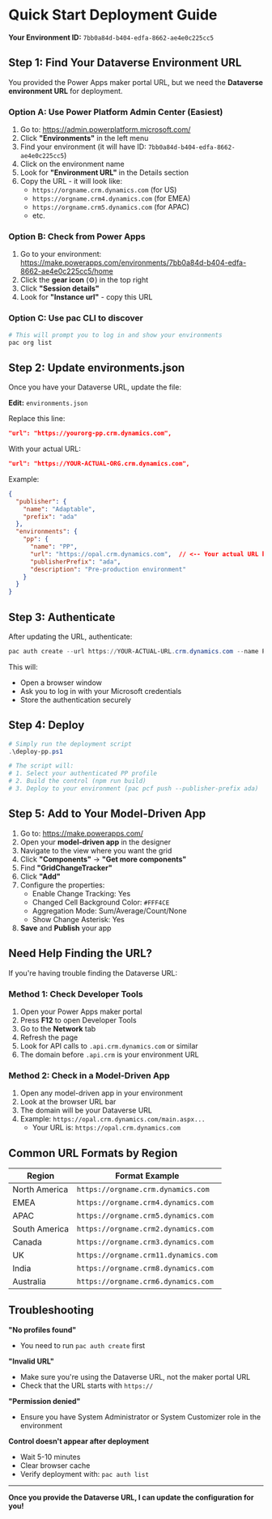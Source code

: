 # Quick Start Deployment Guide

**Your Environment ID:** `7bb0a84d-b404-edfa-8662-ae4e0c225cc5`

## Step 1: Find Your Dataverse Environment URL

You provided the Power Apps maker portal URL, but we need the **Dataverse environment URL** for deployment.

### Option A: Use Power Platform Admin Center (Easiest)

1. Go to: https://admin.powerplatform.microsoft.com/
2. Click **"Environments"** in the left menu
3. Find your environment (it will have ID: `7bb0a84d-b404-edfa-8662-ae4e0c225cc5`)
4. Click on the environment name
5. Look for **"Environment URL"** in the Details section
6. Copy the URL - it will look like:
   - `https://orgname.crm.dynamics.com` (for US)
   - `https://orgname.crm4.dynamics.com` (for EMEA)
   - `https://orgname.crm5.dynamics.com` (for APAC)
   - etc.

### Option B: Check from Power Apps

1. Go to your environment: https://make.powerapps.com/environments/7bb0a84d-b404-edfa-8662-ae4e0c225cc5/home
2. Click the **gear icon** (⚙️) in the top right
3. Click **"Session details"**
4. Look for **"Instance url"** - copy this URL

### Option C: Use pac CLI to discover

```powershell
# This will prompt you to log in and show your environments
pac org list
```

## Step 2: Update environments.json

Once you have your Dataverse URL, update the file:

**Edit:** `environments.json`

Replace this line:
```json
"url": "https://yourorg-pp.crm.dynamics.com",
```

With your actual URL:
```json
"url": "https://YOUR-ACTUAL-ORG.crm.dynamics.com",
```

Example:
```json
{
  "publisher": {
    "name": "Adaptable",
    "prefix": "ada"
  },
  "environments": {
    "pp": {
      "name": "PP",
      "url": "https://opal.crm.dynamics.com",  // <-- Your actual URL here
      "publisherPrefix": "ada",
      "description": "Pre-production environment"
    }
  }
}
```

## Step 3: Authenticate

After updating the URL, authenticate:

```powershell
pac auth create --url https://YOUR-ACTUAL-URL.crm.dynamics.com --name PP
```

This will:
- Open a browser window
- Ask you to log in with your Microsoft credentials
- Store the authentication securely

## Step 4: Deploy

```powershell
# Simply run the deployment script
.\deploy-pp.ps1

# The script will:
# 1. Select your authenticated PP profile
# 2. Build the control (npm run build)
# 3. Deploy to your environment (pac pcf push --publisher-prefix ada)
```

## Step 5: Add to Your Model-Driven App

1. Go to: https://make.powerapps.com/
2. Open your **model-driven app** in the designer
3. Navigate to the view where you want the grid
4. Click **"Components"** → **"Get more components"**
5. Find **"GridChangeTracker"**
6. Click **"Add"**
7. Configure the properties:
   - Enable Change Tracking: Yes
   - Changed Cell Background Color: `#FFF4CE`
   - Aggregation Mode: Sum/Average/Count/None
   - Show Change Asterisk: Yes
8. **Save** and **Publish** your app

## Need Help Finding the URL?

If you're having trouble finding the Dataverse URL:

### Method 1: Check Developer Tools
1. Open your Power Apps maker portal
2. Press **F12** to open Developer Tools
3. Go to the **Network** tab
4. Refresh the page
5. Look for API calls to `.api.crm.dynamics.com` or similar
6. The domain before `.api.crm` is your environment URL

### Method 2: Check in a Model-Driven App
1. Open any model-driven app in your environment
2. Look at the browser URL bar
3. The domain will be your Dataverse URL
4. Example: `https://opal.crm.dynamics.com/main.aspx...`
   - Your URL is: `https://opal.crm.dynamics.com`

## Common URL Formats by Region

| Region | Format Example |
|--------|---------------|
| North America | `https://orgname.crm.dynamics.com` |
| EMEA | `https://orgname.crm4.dynamics.com` |
| APAC | `https://orgname.crm5.dynamics.com` |
| South America | `https://orgname.crm2.dynamics.com` |
| Canada | `https://orgname.crm3.dynamics.com` |
| UK | `https://orgname.crm11.dynamics.com` |
| India | `https://orgname.crm8.dynamics.com` |
| Australia | `https://orgname.crm6.dynamics.com` |

## Troubleshooting

**"No profiles found"**
- You need to run `pac auth create` first

**"Invalid URL"**
- Make sure you're using the Dataverse URL, not the maker portal URL
- Check that the URL starts with `https://`

**"Permission denied"**
- Ensure you have System Administrator or System Customizer role in the environment

**Control doesn't appear after deployment**
- Wait 5-10 minutes
- Clear browser cache
- Verify deployment with: `pac auth list`

---

**Once you provide the Dataverse URL, I can update the configuration for you!**
